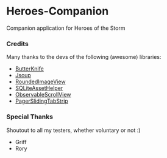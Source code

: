 # Heroes-Companion
Companion application for Heroes of the Storm

### Credits
Many thanks to the devs of the following (awesome) libraries:

* [ButterKnife](http://jakewharton.github.io/butterknife/)
* [Jsoup](http://jsoup.org/)
* [RoundedImageView](https://github.com/vinc3m1/RoundedImageView)
* [SQLiteAssetHelper](https://github.com/jgilfelt/android-sqlite-asset-helper)
* [ObservableScrollView](https://github.com/ksoichiro/Android-ObservableScrollView)
* [PagerSlidingTabStrip](https://github.com/astuetz/PagerSlidingTabStrip/)

### Special Thanks
Shoutout to all my testers, whether voluntary or not :)

* Griff
* Rory
